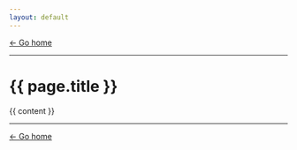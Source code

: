 ```yaml
---
layout: default
---
```


<a href="{{ site.baseurl }}/">&larr; Go home</a>
<hr>

<h1>{{ page.title }}</h1>

{{ content }}

<hr>
<a href="{{ site.baseurl }}/">&larr; Go home</a>
